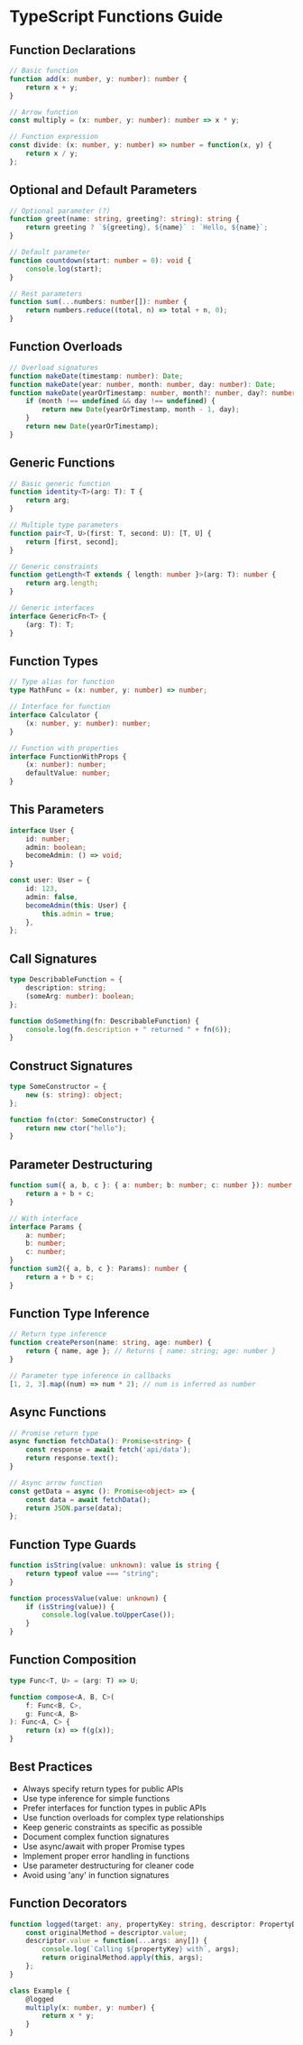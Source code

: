 # TypeScript Functions Guide

## Function Declarations
```typescript
// Basic function
function add(x: number, y: number): number {
    return x + y;
}

// Arrow function
const multiply = (x: number, y: number): number => x * y;

// Function expression
const divide: (x: number, y: number) => number = function(x, y) {
    return x / y;
};
```

## Optional and Default Parameters
```typescript
// Optional parameter (?)
function greet(name: string, greeting?: string): string {
    return greeting ? `${greeting}, ${name}` : `Hello, ${name}`;
}

// Default parameter
function countdown(start: number = 0): void {
    console.log(start);
}

// Rest parameters
function sum(...numbers: number[]): number {
    return numbers.reduce((total, n) => total + n, 0);
}
```

## Function Overloads
```typescript
// Overload signatures
function makeDate(timestamp: number): Date;
function makeDate(year: number, month: number, day: number): Date;
function makeDate(yearOrTimestamp: number, month?: number, day?: number): Date {
    if (month !== undefined && day !== undefined) {
        return new Date(yearOrTimestamp, month - 1, day);
    }
    return new Date(yearOrTimestamp);
}
```

## Generic Functions
```typescript
// Basic generic function
function identity<T>(arg: T): T {
    return arg;
}

// Multiple type parameters
function pair<T, U>(first: T, second: U): [T, U] {
    return [first, second];
}

// Generic constraints
function getLength<T extends { length: number }>(arg: T): number {
    return arg.length;
}

// Generic interfaces
interface GenericFn<T> {
    (arg: T): T;
}
```

## Function Types
```typescript
// Type alias for function
type MathFunc = (x: number, y: number) => number;

// Interface for function
interface Calculator {
    (x: number, y: number): number;
}

// Function with properties
interface FunctionWithProps {
    (x: number): number;
    defaultValue: number;
}
```

## This Parameters
```typescript
interface User {
    id: number;
    admin: boolean;
    becomeAdmin: () => void;
}

const user: User = {
    id: 123,
    admin: false,
    becomeAdmin(this: User) {
        this.admin = true;
    },
};
```

## Call Signatures
```typescript
type DescribableFunction = {
    description: string;
    (someArg: number): boolean;
};

function doSomething(fn: DescribableFunction) {
    console.log(fn.description + " returned " + fn(6));
}
```

## Construct Signatures
```typescript
type SomeConstructor = {
    new (s: string): object;
};

function fn(ctor: SomeConstructor) {
    return new ctor("hello");
}
```

## Parameter Destructuring
```typescript
function sum({ a, b, c }: { a: number; b: number; c: number }): number {
    return a + b + c;
}

// With interface
interface Params {
    a: number;
    b: number;
    c: number;
}
function sum2({ a, b, c }: Params): number {
    return a + b + c;
}
```

## Function Type Inference
```typescript
// Return type inference
function createPerson(name: string, age: number) {
    return { name, age }; // Returns { name: string; age: number }
}

// Parameter type inference in callbacks
[1, 2, 3].map((num) => num * 2); // num is inferred as number
```

## Async Functions
```typescript
// Promise return type
async function fetchData(): Promise<string> {
    const response = await fetch('api/data');
    return response.text();
}

// Async arrow function
const getData = async (): Promise<object> => {
    const data = await fetchData();
    return JSON.parse(data);
};
```

## Function Type Guards
```typescript
function isString(value: unknown): value is string {
    return typeof value === "string";
}

function processValue(value: unknown) {
    if (isString(value)) {
        console.log(value.toUpperCase());
    }
}
```

## Function Composition
```typescript
type Func<T, U> = (arg: T) => U;

function compose<A, B, C>(
    f: Func<B, C>,
    g: Func<A, B>
): Func<A, C> {
    return (x) => f(g(x));
}
```

## Best Practices
- Always specify return types for public APIs
- Use type inference for simple functions
- Prefer interfaces for function types in public APIs
- Use function overloads for complex type relationships
- Keep generic constraints as specific as possible
- Document complex function signatures
- Use async/await with proper Promise types
- Implement proper error handling in functions
- Use parameter destructuring for cleaner code
- Avoid using 'any' in function signatures

## Function Decorators
```typescript
function logged(target: any, propertyKey: string, descriptor: PropertyDescriptor) {
    const originalMethod = descriptor.value;
    descriptor.value = function(...args: any[]) {
        console.log(`Calling ${propertyKey} with`, args);
        return originalMethod.apply(this, args);
    };
}

class Example {
    @logged
    multiply(x: number, y: number) {
        return x * y;
    }
}
```